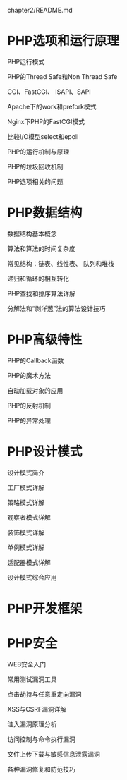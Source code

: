 chapter2/README.md


# PHP选项和运行原理

PHP运行模式

PHP的Thread Safe和Non Thread Safe

CGI、FastCGI、 ISAPI、SAPI

Apache下的work和prefork模式

Nginx下PHP的FastCGI模式

比较I/O模型select和epoll

PHP的运行机制与原理

PHP的垃圾回收机制

PHP选项相关的问题




# PHP数据结构

数据结构基本概念

算法和算法的时间复杂度

常见结构：链表、线性表、 队列和堆栈

递归和循环的相互转化

PHP查找和排序算法详解

分解法和“剥洋葱”法的算法设计技巧


# PHP高级特性

PHP的Callback函数

PHP的魔术方法

自动加载对象的应用

PHP的反射机制

PHP的异常处理


# PHP设计模式

设计模式简介

工厂模式详解

策略模式详解

观察者模式详解

装饰模式详解

单例模式详解

适配器模式详解

设计模式综合应用


# PHP开发框架


# PHP安全

WEB安全入门

常用测试漏洞工具

点击劫持与任意重定向漏洞

XSS与CSRF漏洞详解

注入漏洞原理分析

访问控制与命令执行漏洞

文件上传下载与敏感信息泄露漏洞

各种漏洞修复和防范技巧